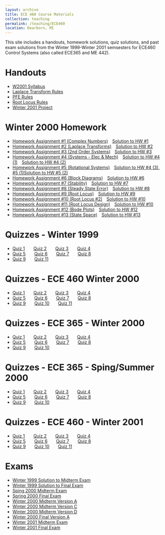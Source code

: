 ```yaml
---
layout: archive
title: ECE 460 Course Materials
collection: teaching
permalink: /teaching/ECE460
location: Dearborn, MI
---
```


This site includes a handouts, homework solutions, quiz solutions, and past exam solutions from the Winter 1999-Winter 2001 semsesters  for ECE460 Control Systems (also called ECE365 and ME 442).


Handouts
======
* [W2001 Syllabus](./ECE460/w2001.pdf) 
* [Laplace Transform Rules](./ECE460/LaplaceTransform.pdf)  
* [PFE Rules](./ECE460/pfexpn.pdf)  
* [Root Locus Rules](./ECE460/RootLocusRules.pdf) 
* [Winter 2001 Project](./ECE460/ProjectW01.pdf)  


Winter 2000 Homework
======
* [Homework Assignment #1 (Complex Numbers)](./ECE460/W00hq1.pdf)&emsp;[Solution to HW #1](./ECE460/W00hs1.pdf) 
* [Homework Assignment #2 (Laplace Transforms)](./ECE460/W00hq2.pdf)&emsp;[Solution to HW #2](./ECE460/W00hs2.pdf) 
* [Homework Assignment #3 (2nd Order Systems)](./ECE460/W00hq3.pdf)&emsp;[Solution to HW #3](./ECE460/W00hs3.pdf) 
* [Homework Assignment #4 (Systems - Elec & Mech)](./ECE460/W00hq4.pdf)&emsp;[Solution to HW #4 (1)](./ECE460/W00hs4_1.pdf)&emsp;[Solution to HW #4 (2)](./ECE460/W00hs4_2.pdf)
* [Homework Assignment #5 (Rotational Systems)](./ECE460/W00hq5.pdf)&emsp;[Solution to HW #4 (3), #5 (1)](./ECE460/W00hs4_3.pdf)[Solution to HW #5 (2)](./ECE460/W00hs5.pdf) 
* [Homework Assignment #6 (Block Diagrams)](./ECE460/W00hq6.pdf)&emsp;[Solution to HW #6](./ECE460/W00hs6.pdf) 
* [Homework Assignment #7 (Stability)](./ECE460/W00hq7.pdf)&emsp;[Solution to HW #7](./ECE460/W00hs7.pdf) 
* [Homework Assignment #8 (Steady State Error)](./ECE460/W00hq8.pdf)&emsp;[Solution to HW #8](./ECE460/W00hs8.pdf) 
* [Homework Assignment #9 (Root Locus)](./ECE460/W00hq9.pdf)&emsp;[Solution to HW #9](./ECE460/W00hs9.pdf) 
* [Homework Assignment #10 (Root Locus #2)](./ECE460/W00hq10.pdf)&emsp;[Solution to HW #10](./ECE460/W00hs10.pdf) 
* [Homework Assignment #11 (Root Locus Design)](./ECE460/W00hq11.pdf)&emsp;[Solution to HW #10](./ECE460/W00hs10.pdf) 
* [Homework Assignment #12 (Bode Plots)](./ECE460/W00hq12.pdf)&emsp;[Solution to HW #12](./ECE460/W00hs12.pdf) 
* [Homework Assignment #13 (State Space)](./ECE460/W00hq13.pdf)&emsp;[Solution to HW #13](./ECE460/W00hq13.pdf) 


Quizzes - Winter 1999
======
* [Quiz 1](./ECE460/W99Quiz1.pdf)&emsp;&emsp;[Quiz 2](./ECE460/W99Quiz2.pdf)&emsp;&emsp;[Quiz 3](./ECE460/W99Quiz3.pdf)&emsp;&emsp;[Quiz 4](./ECE460/W99Quiz4.pdf)  
* [Quiz 5](./ECE460/W99Quiz5.pdf)&emsp;&emsp;[Quiz 6](./ECE460/W99Quiz6.pdf)&emsp;&emsp;[Quiz 7](./ECE460/W99Quiz7.pdf)&emsp;&emsp;[Quiz 8](./ECE460/W99Quiz8.pdf)  
* [Quiz 9](./ECE460/W99Quiz9.pdf)&emsp;&emsp;[Quiz 11](./ECE460/W99Quiz11.pdf) 

Quizzes - ECE 460 Winter 2000
======
* [Quiz 1](./ECE460/W00460Quiz1.pdf)&emsp;&emsp;[Quiz 2](./ECE460/W00460Quiz2.pdf)&emsp;&emsp;[Quiz 3](./ECE460/W00460Quiz3.pdf)&emsp;&emsp;[Quiz 4](./ECE460/W00460Quiz4.pdf) 
* [Quiz 5](./ECE460/W00460Quiz5.pdf)&emsp;&emsp;[Quiz 6](./ECE460/W00460Quiz6.pdf)&emsp;&emsp;[Quiz 7](./ECE460/W00460Quiz7.pdf)&emsp;&emsp;[Quiz 8](./ECE460/W00460Quiz8.pdf) 
* [Quiz 9](./ECE460/W00460Quiz9.pdf)&emsp;&emsp;[Quiz 10](./ECE460/W00460Quiz10.pdf)&emsp;&emsp;[Quiz 11](./ECE460/W00460Quiz11.pdf) 

Quizzes - ECE 365 - Winter 2000
======
* [Quiz 1](./ECE460/W00365q1.pdf)&emsp;&emsp;[Quiz 2](./ECE460/W00365q2.pdf)&emsp;&emsp;[Quiz 3](./ECE460/W00365q3.pdf)&emsp;&emsp;[Quiz 4](./ECE460/W00365q4.pdf)
* [Quiz 5](./ECE460/W00365q5.pdf)&emsp;&emsp;[Quiz 6](./ECE460/W00365q6.pdf)&emsp;&emsp;[Quiz 7](./ECE460/W00365q7.pdf)&emsp;&emsp;[Quiz 8](./ECE460/W00365q8.pdf)
* [Quiz 9](./ECE460/W00365q9.pdf)&emsp;&emsp;[Quiz 10](./ECE460/W00365q10.pdf) 


Quizzes - ECE 365 - Sping/Summer 2000
======
* [Quiz 1](./ECE460/S00365q1.pdf)&emsp;&emsp;[Quiz 2](./ECE460/S00365q2.pdf)&emsp;&emsp;[Quiz 3](./ECE460/S00365q3.pdf)&emsp;&emsp;[Quiz 4](./ECE460/S00365q4.pdf)
* [Quiz 5](./ECE460/S00365q5.pdf)&emsp;&emsp;[Quiz 6](./ECE460/S00365q6.pdf)&emsp;&emsp;[Quiz 7](./ECE460/S00365q7.pdf)&emsp;&emsp;[Quiz 8](./ECE460/S00365q8.pdf)
* [Quiz 9](./ECE460/S00365q9.pdf)&emsp;&emsp;[Quiz 10](./ECE460/S00365q10.pdf)

Quizzes - ECE 460 - Winter 2001
======
* [Quiz 1](./ECE460/W01Quiz1.pdf)&emsp;&emsp;[Quiz 2](./ECE460/W01Quiz2.pdf)&emsp;&emsp;[Quiz 3](./ECE460/W01Quiz3.pdf)&emsp;&emsp;[Quiz 4](./ECE460/W01Quiz4.pdf)
* [Quiz 5](./ECE460/W01Quiz5.pdf)&emsp;&emsp;[Quiz 6](./ECE460/W01Quiz6.pdf)&emsp;&emsp;[Quiz 7](./ECE460/W01Quiz7.pdf)&emsp;&emsp;[Quiz 8](./ECE460/W01Quiz8.pdf)
* [Quiz 9](./ECE460/W01Quiz9.pdf)&emsp;&emsp;[Quiz 10](./ECE460/W05Quiz10.pdf)&emsp;&emsp;[Quiz 11](./ECE460/W05Quiz11.pdf)   

Exams
======
* [Winter 1999 Solution to Midterm Exam](./ECE460/W99MidtermExam.pdf)
* [Winter 1999 Solution to Final Exam](./ECE460/W99FinalExamW99.pdf) 
* [Sping 2000 Midterm Exam](./ECE460/SS00Midterm.pdf) 
* [Spring 2000 Final Exam](./ECE460/SS00Final.pdf) 
* [Winter 2000 Midterm Version A](./ECE460/W00mida.pdf) 
* [Winter 2000 Midterm Version C](./ECE460/W00midc.pdf)   
* [Winter 2000 Midterm Version D](./ECE460/W00midd.pdf)   
* [Winter 2000 Final Version A](./ECE460/W00Final.pdf)  
* [Winter 2001 Midterm Exam](./ECE460/W01Midterm.pdf)  
* [Winter 2001 Final Exam](./ECE460/W01Final.pdf)  

